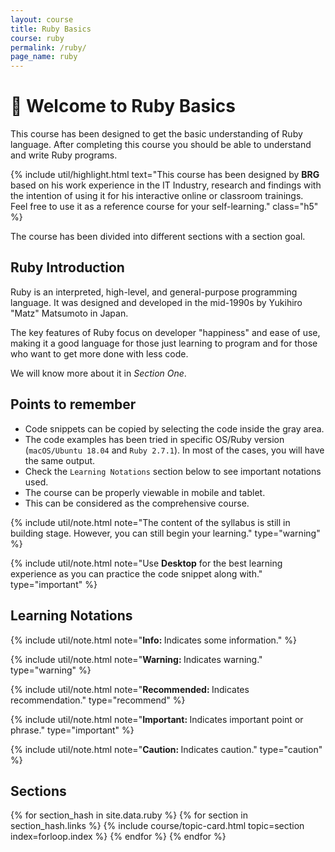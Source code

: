 ```yaml
---
layout: course
title: Ruby Basics
course: ruby
permalink: /ruby/
page_name: ruby
---
```


# :pray: Welcome to Ruby Basics

This course has been designed to get the basic understanding of Ruby language. After completing this course you should be able to understand and write Ruby programs.

{% include util/highlight.html
    text="This course has been designed by <strong>BRG</strong> based on his work experience in the IT Industry, research and findings with the intention of using it for his interactive online or classroom trainings. <br>Feel free to use it as a reference course for your self-learning." class="h5"
%}

The course has been divided into different sections with a section goal.

## Ruby Introduction

Ruby is an interpreted, high-level, and general-purpose programming language. It was designed and developed in the mid-1990s by Yukihiro "Matz" Matsumoto in Japan.

The key features of Ruby focus on developer "happiness" and ease of use, making it a good language for those just learning to program and for those who want to get more done with less code.

We will know more about it in _Section One_.

## Points to remember

- Code snippets can be copied by selecting the code inside the gray area.
- The code examples has been tried in specific OS/Ruby version (`macOS/Ubuntu 18.04` and `Ruby 2.7.1`). In most of the cases, you will have the same output.
- Check the `Learning Notations` section below to see important notations used.
- The course can be properly viewable in mobile and tablet.
- This can be considered as the comprehensive course.

{% include util/note.html
    note="The content of the syllabus is still in building stage. However, you can still begin your learning."
    type="warning"
%}

{% include util/note.html
          note="Use <strong>Desktop</strong> for the best learning experience as you can practice the code snippet along with." type="important" %}

## Learning Notations

{% include util/note.html
          note="<strong>Info: </strong> Indicates some information." %}

{% include util/note.html
          note="<strong>Warning: </strong> Indicates warning." type="warning" %}

{% include util/note.html
          note="<strong>Recommended: </strong> Indicates recommendation." type="recommend" %}

{% include util/note.html
          note="<strong>Important: </strong> Indicates important point or phrase." type="important" %}

{% include util/note.html
          note="<strong>Caution: </strong> Indicates caution." type="caution" %}

## Sections

<div class="section-index">
  <div class="container-fluid">
    <div class="card-columns">
    {% for section_hash in site.data.ruby %}
      {% for section in section_hash.links %}
        {% include course/topic-card.html
            topic=section index=forloop.index %}
      {% endfor %}
    {% endfor %}
    </div>
  </div>
</div>

